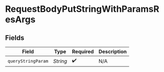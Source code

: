 # RequestBodyPutStringWithParamsResArgs


## Fields

| Field              | Type               | Required           | Description        |
| ------------------ | ------------------ | ------------------ | ------------------ |
| `queryStringParam` | *String*           | :heavy_check_mark: | N/A                |
